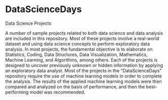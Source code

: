 # DataScienceDays
Data Science Projects

A number of sample projects related to both data science and data analysis are included in this repository. Most of these projects involve a real-world dataset and using data science concepts to perform exploratory data analysis. In most projects, the fundamental objective is to elaborate on Statistics, Coding, Data Structures, Data Visualization, Mathematics, Machine Learning, and Algorithms, among others. Each of the projects is designed to uncover previously unknown or hidden information by applying an exploratory data analyst. Most of the projects in the "DataScienceDays" repository require the use of machine learning models in order to complete the analysis. The results of the applied machine learning models were then compared and analyzed on the basis of performance, and then the best-performing model was recommended.
